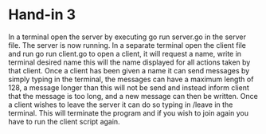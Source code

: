 # Hand-in 3
In a terminal open the server by executing go run server.go in the server file. The server is now running.
In a separate terminal open the client file and run go run client.go  to open a client, it will request a name, write in terminal desired name this will the name displayed for all actions taken by that client. 
Once a client has been given a name it can send messages by simply typing in the terminal, the messages can have a maximum length of 128, a message longer than this will not be send and instead inform client that the message is too long, and a new message can then be written. Once a client wishes to leave the server it can do so typing in /leave in the terminal. This will terminate the program and if you wish to join again you have to run the client script again. 
